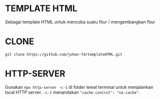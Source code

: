 # TEMPLATE HTML

Sebagai template HTML untuk mencoba suatu fitur / mengembangkan fitur

# CLONE

`git clone https://github.com/johan-fd/templateHTML.git`

# HTTP-SERVER

Gunakan `npx http-server -c-1` di folder lewat terminal untuk menjalankan local HTTP server.
`-c-1` menandakan `"cache-control": "no-cache"`.
